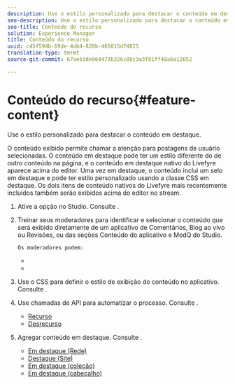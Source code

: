 ```yaml
---
description: Use o estilo personalizado para destacar o conteúdo em destaque.
seo-description: Use o estilo personalizado para destacar o conteúdo em destaque.
seo-title: Conteúdo do recurso
solution: Experience Manager
title: Conteúdo do recurso
uuid: c45f594b-69de-4db4-820b-465015d74825
translation-type: tm+mt
source-git-commit: 67aeb3de964473b326c88c3a3f81ff48a6a12652

---
```



# Conteúdo do recurso{#feature-content}

Use o estilo personalizado para destacar o conteúdo em destaque.

O conteúdo exibido permite chamar a atenção para postagens de usuário selecionadas. O conteúdo em destaque pode ter um estilo diferente do de outro conteúdo na página, e o conteúdo em destaque nativo do Livefyre aparece acima do editor. Uma vez em destaque, o conteúdo inclui um selo em destaque e pode ter estilo personalizado usando a classe CSS em destaque. Os dois itens de conteúdo nativos do Livefyre mais recentemente incluídos também serão exibidos acima do editor no stream.

1. Ative a opção no Studio. Consulte [](../c-app-customizations/t-enable-featuring-content-in-studio.md#t_enable_featuring_content_in_studio).
1. Treinar seus moderadores para identificar e selecionar o conteúdo que será exibido diretamente de um aplicativo de Comentários, Blog ao vivo ou Revisões, ou das seções Conteúdo do aplicativo e ModQ do Studio.

       Os moderadores podem:
   
   * [](../c-app-customizations/t-select-content-to-feature-from-studio.md#select_content_to_feature_from_studio)
   * [](../c-app-customizations/t-select-content-to-feature.md#t_select_content_to_feature)

1. Use o CSS para definir o estilo de exibição do conteúdo no aplicativo. Consulte [](../c-app-customizations/c-use-css-to-style-featured-content.md#c_use_css_to_style_featured_content).
1. Use chamadas de API para automatizar o processo. Consulte [](../c-app-customizations/c-feature-apis.md#c_feature_apis).

   * [Recurso](#c_feature_apis/section_jpw_nqw_xz)
   * [Desrecurso](#c_feature_apis/section_knh_mqw_xz)

1. Agregar conteúdo em destaque. Consulte [](../c-app-customizations/c-aggregated-featured-content-using-the-featured-apis.md#c_aggregated_featured_content_using_the_featured_apis).

   * [Em destaque (Rede)](#c_aggregated_featured_content_using_the_featured_apis/section_cgm_1nw_xz)
   * [Destaque (Site)](#c_aggregated_featured_content_using_the_featured_apis/section_lq5_ymw_xz)
   * [Em destaque (coleção)](#c_aggregated_featured_content_using_the_featured_apis/section_kgc_xmw_xz)
   * [Em destaque (cabeçalho)](#c_aggregated_featured_content_using_the_featured_apis/section_n4b_lmw_xz)

